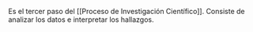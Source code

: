 Es el tercer paso del [[Proceso de Investigación Científico]]. Consiste de analizar los datos e interpretar los hallazgos. 